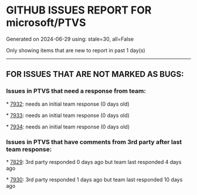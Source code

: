 
# GITHUB ISSUES REPORT FOR microsoft/PTVS


Generated on 2024-06-29 using: stale=30, all=False


Only showing items that are new to report in past 1 day(s)


---

## FOR ISSUES THAT ARE NOT MARKED AS BUGS:


### Issues in PTVS that need a response from team:


\* [7932](https://github.com/microsoft/PTVS/issues/7932 "Unable to select any environment in the toolbar combo box."): needs an initial team response (0 days old)

\* [7933](https://github.com/microsoft/PTVS/issues/7933 "Unable to display the Property page."): needs an initial team response (0 days old)

\* [7934](https://github.com/microsoft/PTVS/issues/7934 "IntelliSense does not work when type @."): needs an initial team response (0 days old)

### Issues in PTVS that have comments from 3rd party after last team response:


\* [7829](https://github.com/microsoft/PTVS/issues/7829 "&quot;Python was not found; run without arguments to install from the Microsoft Store...&quot; appeared in Python project. "): 3rd party responded 0 days ago but team last responded 4 days ago

\* [7930](https://github.com/microsoft/PTVS/issues/7930 "Catastrophic failure (Exception from HRESULT: 0x8000FFFF (E_UNEXPECTED)) [FindActiveProjectCfg @ SolutionBuildManager.cs:2222]"): 3rd party responded 1 days ago but team last responded 10 days ago
